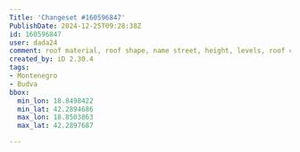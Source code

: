 ```yaml
---
Title: 'Changeset #160596847'
PublishDate: 2024-12-25T09:28:38Z
id: 160596847
user: dada24
comment: roof material, roof shape, name street, height, levels, roof colour, new areas
created_by: iD 2.30.4
tags:
- Montenegro
- Budva
bbox:
  min_lon: 18.8498422
  min_lat: 42.2894686
  max_lon: 18.8503863
  max_lat: 42.2897687

---
```

